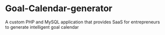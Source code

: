 # Goal-Calendar-generator
A custom PHP and MySQL application that provides SaaS for entrepreneurs to generate intelligent goal calendar
